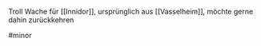Troll
Wache für [[Innidor]], ursprünglich aus [[Vasselheim]], möchte gerne dahin zurückkehren

#minor 